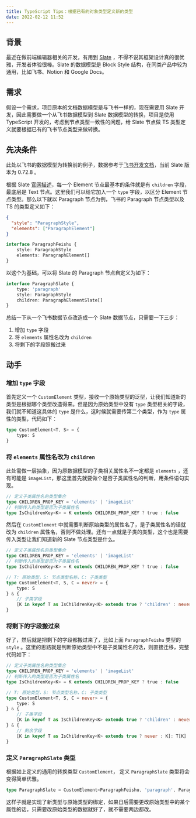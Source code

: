 ```yaml
---
title: TypeScript Tips：根据已有的对象类型定义新的类型
date: 2022-02-12 11:52
---
```


## 背景

最近在做前端编辑器相关的开发，有用到 [Slate](https://github.com/ianstormtaylor/slate) ，不得不说其框架设计真的很优雅，开发者体验很棒。Slate 的数据模型是 Block Style 结构，在同类产品中较为通用，比如飞书、Notion 和 Google Docs。

## 需求

假设一个需求，项目原本的文档数据模型是与飞书一样的，现在需要用 Slate 开发，因此需要做一个从飞书数据模型到 Slate 数据模型的转换，项目是使用 TypeScript 开发的，考虑到节点类型一致性的问题，给 Slate 节点做 TS 类型定义就要根据已有的飞书节点类型来做转换。

## 先决条件

此处以飞书的数据模型为转换前的例子，数据参考于[飞书开发文档](https://open.feishu.cn/document/ukTMukTMukTM/ukDM2YjL5AjN24SOwYjN#5293aed9)，当前 Slate 版本为 0.72.8 。

根据 Slate [官网描述](https://docs.slatejs.org/concepts/02-nodes#element)，每一个 Element 节点最基本的条件就是有 `children` 字段，最底层是 Text 节点。这里我们可以给它加入一个 `type` 字段，以区分 Element 节点类型。那么以下就以 Paragraph 节点为例，飞书的 Paragraph 节点类型以及 TS 的类型定义如下：

```json
{
  "style": "ParagraphStyle",
  "elements": ["ParagraphElement"]
}
```

```typescript
interface ParagraphFeishu {
    style: ParagraphStyle
    elements: ParagraphElement[]
}
```

以这个为基础，可以将 Slate 的 Paragraph 节点自定义为如下：

```typescript
interface ParagraphSlate {
    type: 'paragraph'
    style: ParagraphStyle
    children: ParagraphElementSlate[]
}
```

总结一下从一个飞书数据节点改造成一个 Slate 数据节点，只需要一下三步：

1. 增加 `type` 字段
2. 将 `elements` 属性名改为 `children`
3. 将剩下的字段照搬过来

## 动手

### 增加 `type` 字段

首先定义一个 `CustomElement` 类型，接收一个原始类型的泛型，让我们知道新的类型是根据哪个类型改造得来。但是因为原始类型中没有 `type` 类型相关的字段，我们就不知道这具体的 `type` 是什么，这时候就需要传第二个类型，作为 `type` 属性的类型，代码如下：

```typescript
type CustomElement<T, S> = {
    type: S
}
```

### 将 `elements` 属性名改为 `children`

此处需做一层抽象，因为原数据模型的子类相关属性名不一定都是 `elements` ，还有可能是 `imageList`，那这里首先就要做个是否子类属性名的判断，用条件语句实现。

```typescript
// 定义子类属性名的类型集合
type CHILDREN_PROP_KEY = 'elements' | 'imageList'
// 判断传入的类型是否为子类属性名
type IsChildrenKey<K> = K extends CHILDREN_PROP_KEY ? true : false
```

然后在 `CustomElement` 中就需要判断原始类型的属性名了，是子类属性名的话就改为 `children` 属性名，否则不做处理。还有一点就是子类的类型，这个也是需要传入类型让我们知道新的 Slate 节点类型是什么。

```typescript
// 定义子类属性名的类型集合
type CHILDREN_PROP_KEY = 'elements' | 'imageList'
// 判断传入的类型是否为子类属性名
type IsChildrenKey<K> = K extends CHILDREN_PROP_KEY ? true : false

// T: 原始类型，S: 节点类型名称，C: 子类类型
type CustomElement<T, S, C = never> = {
    type: S
} & {
	// 子类字段
    [K in keyof T as IsChildrenKey<K> extends true ? 'children' : never]: C[]
}
```

### 将剩下的字段搬过来

好了，然后就是把剩下的字段都搬过来了，比如上面 `ParagraphFeishu` 类型的 `style` 。这里的思路就是判断原始类型中不是子类属性名的话，则直接迁移，完整代码如下：

```typescript
// 定义子类属性名的类型集合
type CHILDREN_PROP_KEY = 'elements' | 'imageList'
// 判断传入的类型是否为子类属性名
type IsChildrenKey<K> = K extends CHILDREN_PROP_KEY ? true : false

// T: 原始类型，S: 节点类型名称，C: 子类类型
type CustomElement<T, S, C = never> = {
    type: S
} & {
	// 子类字段
    [K in keyof T as IsChildrenKey<K> extends true ? 'children' : never]: C[]
} & {
    // 剩余字段
    [K in keyof T as IsChildrenKey<K> extends true ? never : K]: T[K]
}
```



### 定义 `ParagraphSlate` 类型

根据如上定义的通用的转换类型 `CustomElement`， 定义 `ParagraphSlate` 类型将会变得简单优雅。

```typescript
type ParagraphSlate = CustomElement<ParagraphFeishu, 'paragraph', ParagraphElementSlate>
```

这样子就是实现了新类型与原始类型的绑定，如果日后需要更改原始类型中的某个属性的话，只需要改原始类型的数据就好了，就不需要两边都改。
